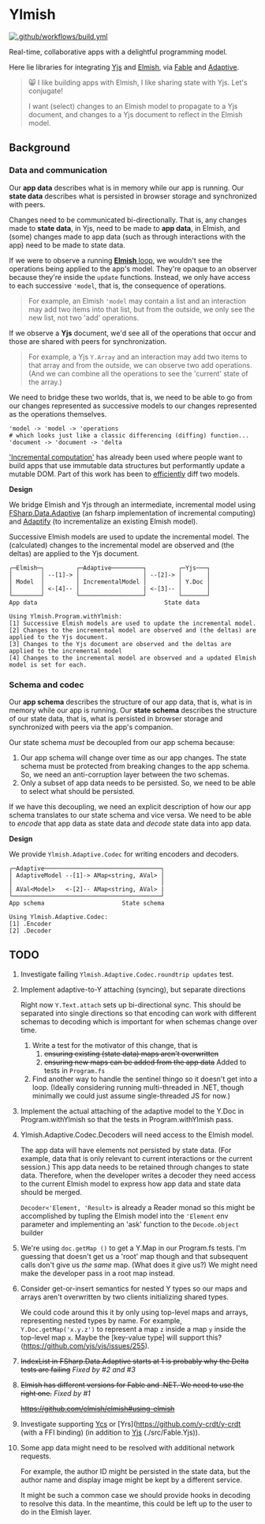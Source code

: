 # Ylmish

[![.github/workflows/build.yml](https://github.com/primacydotco/Ylmish/actions/workflows/build.yml/badge.svg)](https://github.com/primacydotco/Ylmish/actions/workflows/build.yml)

Real-time, collaborative apps with a delightful programming model.

Here lie libraries for integrating [Yjs](https://github.com/yjs/yjs) and [Elmish](https://github.com/elmish/elmish), via [Fable](https://github.com/fable-compiler/fable) and [Adaptive](https://github.com/fsprojects/FSharp.Data.Adaptive).

> 😸 I like building apps with Elmish, I like sharing state with Yjs. Let's conjugate!
> 
> I want (select) changes to an Elmish model to propagate to a Yjs document, and changes to a Yjs document to reflect in the Elmish model.

## Background

### Data and communication

Our **app data** describes what is in memory while our app is running. Our **state data** describes what is persisted in browser storage and synchronized with peers.

Changes need to be communicated bi-directionally. That is, any changes made to **state data**, in Yjs, need to be made to **app data**, in Elmish, and (some) changes made to app data (such as through interactions with the app) need to be made to state data.

If we were to observe a running [**Elmish** loop](https://elmish.github.io/elmish/#dispatch-loop), we wouldn't see the operations being applied to the app's model. They're opaque to an observer because they're inside the `update` functions. Instead, we only have access to each successive `'model`, that is, the consequence of operations.

> For example, an Elmish `'model` may contain a list and an interaction may add two items into that list, but from the outside, we only see the new list, not two 'add' operations.

If we observe a **Yjs** document, we'd see all of the operations that occur and those are shared with peers for synchronization.

> For example, a Yjs `Y.Array` and an interaction may add two items to that array and from the outside, we can observe two add operations. (And we can combine all the operations to see the 'current' state of the array.)

We need to bridge these two worlds, that is, we need to be able to go from our changes represented as successive models to our changes represented as the operations themselves.

```
'model -> 'model -> 'operations
# which looks just like a classic differencing (diffing) function...
'document -> 'document -> 'delta
```

['Incremental computation'](https://github.com/fsprojects/Fabulous/issues/258#issue-391515540) has already been used where people want to build apps that use immutable data structures but performantly update a mutable DOM. Part of this work has been to [efficiently](https://github.com/fsharp/fslang-suggestions/issues/768) diff two models.

**Design**

We bridge Elmish and Yjs through an intermediate, incremental model using [FSharp.Data.Adaptive](https://github.com/fsprojects/FSharp.Data.Adaptive) (an fsharp implementation of incremental computing) and [Adaptify](https://github.com/krauthaufen/Adaptify) (to incrementalize an existing Elmish model). 

Successive Elmish models are used to update the incremental model. The (calculated) changes to the incremental model are observed and (the deltas) are applied to the Yjs document.

```
┌─Elmish─┐         ┌─Adaptive─────────┐         ┌─Yjs───┐
│        │ --[1]-> │                  │ --[2]-> │       │
│ Model  │         │ IncrementalModel │         │ Y.Doc │
│        │ <-[4]-- │                  | <-[3]-- │       │
└────────┘         └──────────────────┘         └───────┘
App data                                    State data

Using Ylmish.Program.withYlmish:
[1] Successive Elmish models are used to update the incremental model.
[2] Changes to the incremental model are observed and (the deltas) are applied to the Yjs document.
[3] Changes to the Yjs document are observed and the deltas are applied to the incremental model
[4] Changes to the incremental model are observed and a updated Elmish model is set for each.
```

### Schema and codec

Our **app schema** describes the structure of our app data, that is, what is in memory while our app is running. Our **state schema** describes the structure of our state data, that is, what is persisted in browser storage and synchronized with peers via the app's companion.

Our state schema _must_ be decoupled from our app schema because:

1. Our app schema will change over time as our app changes. The state schema must be protected from breaking changes to the app schema.
   So, we need an anti-corruption layer between the two schemas.
1. Only a subset of app data needs to be persisted.
   So, we need to be able to select what should be persisted.

If we have this decoupling, we need an explicit description of how our app schema translates to our state schema and vice versa. We need to be able to _encode_ that app data as state data and _decode_ state data into app data.

**Design**

We provide `Ylmish.Adaptive.Codec` for writing encoders and decoders. 

```
┌─Adaptive─────────────────────────────────┐
│ AdaptiveModel --[1]-> AMap<string, AVal> │
│                                          │
│ AVal<Model>   <-[2]-- AMap<string, AVal> |
└──────────────────────────────────────────┘
App schema                      State schema

Using Ylmish.Adaptive.Codec:
[1] .Encoder
[2] .Decoder
```


## TODO


1. Investigate failing `Ylmish.Adaptive.Codec.roundtrip updates` test.

1. Implement adaptive-to-Y attaching (syncing), but separate directions

	Right now `Y.Text.attach` sets up bi-directional sync. This should be separated into single directions so that encoding can work with different schemas to decoding which is important for when schemas change over time.

	1. Write a test for the motivator of this change, that is
		1. ~~ensuring existing (state data) maps aren't overwritten~~
		1. ~~ensuring new maps can be added from the app data~~
	   Added to tests in  `Program.fs`
	1. Find another way to handle the sentinel thingo so it doesn't get into a loop. (Ideally considering running multi-threaded in .NET, though minimally we could just assume single-threaded JS for now.)

1. Implement the actual attaching of the adaptive model to the Y.Doc in Program.withYlmish so that the tests in Program.withYlmish pass.

1. Ylmish.Adaptive.Codec.Decoders will need access to the Elmish model.

   The app data will have elements not persisted by state data. (For example, data that is only relevant to current interactions or the current session.) This app data needs to be retained through changes to state data.
   Therefore, when the developer writes a decoder they need access to the current Elmish model to express how app data and state data should be merged.

   `Decoder<'Element, 'Result>` is already a Reader monad so this might be accomplished by tupling the Elmish model into the `'Element` env parameter and implementing an 'ask' function to the `Decode.object` builder

1. We're using `doc.getMap ()` to get a Y.Map in our Program.fs tests. I'm guessing that doesn't get us a 'root' map though and that subsequent calls don't give us _the same_ map. (What does it give us?) We might need make the developer pass in a root map instead.

1. Consider get-or-insert semantics for nested Y types so our maps and arrays aren't overwritten by two clients initializing shared types.

   We could code around this it by only using top-level maps and arrays, representing nested types by name.
   For example, `Y.Doc.getMap('x.y.z')` to represent a map `z` inside a map `y` inside the top-level map `x`.
   Maybe the [key-value type] will support this?(https://github.com/yjs/yjs/issues/255).

1. ~~IndexList in FSharp.Data.Adaptive starts at 1 is probably why the Delta tests are failing~~ *Fixed by #2 and #3*

1. ~~Elmish has different versions for Fable and .NET. We need to use the right one.~~ *Fixed by #1*

   ~~https://github.com/elmish/elmish#using-elmish~~

1. Investigate supporting [Ycs](https://github.com/yjs/ycs) or [Yrs](https://github.com/y-crdt/y-crdt (with a FFI binding) (in addition to [Yjs](https://github.com/yjs/yjs) (./src/Fable.Yjs)).

1. Some app data might need to be resolved with additional network requests.

   For example, the author ID might be persisted in the state data, but the author name and display image might be kept by a different service.

   It might be such a common case we should provide hooks in decoding to resolve this data. In the meantime, this could be left up to the user to do in the Elmish layer.